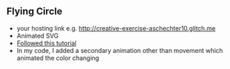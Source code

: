 ## Flying Circle

- your hosting link e.g. http://creative-exercise-aschechter10.glitch.me
- Animated SVG
- [Followed this tutorial](https://www.w3schools.com/graphics/svg_animation.asp)
- In my code, I added a secondary animation other than movement which animated the color changing

